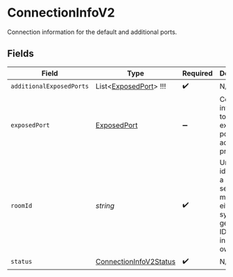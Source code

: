 # ConnectionInfoV2

Connection information for the default and additional ports.


## Fields

| Field                                                                                               | Type                                                                                                | Required                                                                                            | Description                                                                                         | Example                                                                                             |
| --------------------------------------------------------------------------------------------------- | --------------------------------------------------------------------------------------------------- | --------------------------------------------------------------------------------------------------- | --------------------------------------------------------------------------------------------------- | --------------------------------------------------------------------------------------------------- |
| `additionalExposedPorts`                                                                            | List<[ExposedPort](../../Models/Shared/ExposedPort.md)>   !!!                                       | :heavy_check_mark:                                                                                  | N/A                                                                                                 |                                                                                                     |
| `exposedPort`                                                                                       | [ExposedPort](../../Models/Shared/ExposedPort.md)                                                   | :heavy_minus_sign:                                                                                  | Connection information to an exposed port on an active process.                                     |                                                                                                     |
| `roomId`                                                                                            | *string*                                                                                            | :heavy_check_mark:                                                                                  | Unique identifier to a game session or match. Use either a system generated ID or pass in your own. | 2swovpy1fnunu                                                                                       |
| `status`                                                                                            | [ConnectionInfoV2Status](../../Models/Shared/ConnectionInfoV2Status.md)                             | :heavy_check_mark:                                                                                  | N/A                                                                                                 |                                                                                                     |